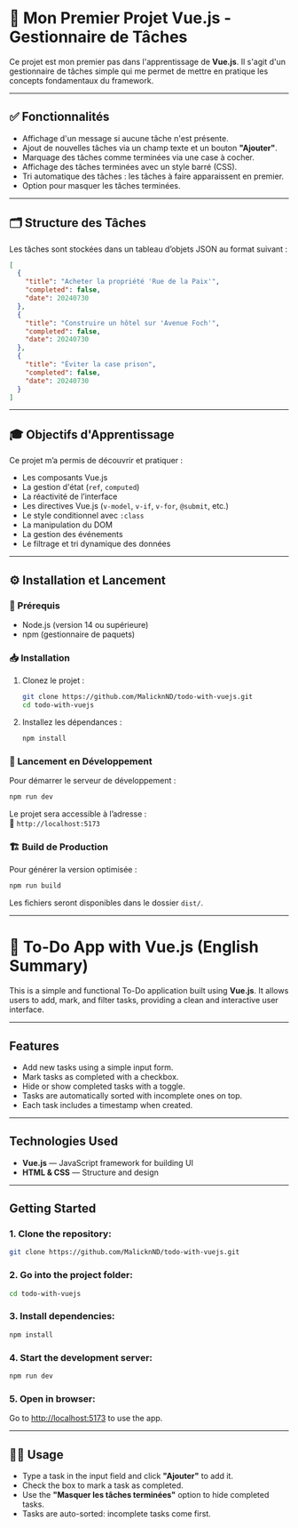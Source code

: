 # 🎯 Mon Premier Projet Vue.js - Gestionnaire de Tâches

Ce projet est mon premier pas dans l'apprentissage de **Vue.js**. Il s'agit d'un gestionnaire de tâches simple qui me permet de mettre en pratique les concepts fondamentaux du framework.

---

## ✅ Fonctionnalités

- Affichage d'un message si aucune tâche n'est présente.
- Ajout de nouvelles tâches via un champ texte et un bouton **"Ajouter"**.
- Marquage des tâches comme terminées via une case à cocher.
- Affichage des tâches terminées avec un style barré (CSS).
- Tri automatique des tâches : les tâches à faire apparaissent en premier.
- Option pour masquer les tâches terminées.

---

## 🗂 Structure des Tâches

Les tâches sont stockées dans un tableau d’objets JSON au format suivant :

```json
[
  { 
    "title": "Acheter la propriété 'Rue de la Paix'", 
    "completed": false, 
    "date": 20240730 
  },
  { 
    "title": "Construire un hôtel sur 'Avenue Foch'", 
    "completed": false, 
    "date": 20240730 
  },
  { 
    "title": "Éviter la case prison", 
    "completed": false, 
    "date": 20240730 
  }
]
```

---

## 🎓 Objectifs d'Apprentissage

Ce projet m’a permis de découvrir et pratiquer :

- Les composants Vue.js
- La gestion d'état (`ref`, `computed`)
- La réactivité de l’interface
- Les directives Vue.js (`v-model`, `v-if`, `v-for`, `@submit`, etc.)
- Le style conditionnel avec `:class`
- La manipulation du DOM
- La gestion des événements
- Le filtrage et tri dynamique des données

---

## ⚙️ Installation et Lancement

### 🔧 Prérequis

- Node.js (version 14 ou supérieure)
- npm (gestionnaire de paquets)

### 📥 Installation

1. Clonez le projet :

   ```bash
   git clone https://github.com/MalicknND/todo-with-vuejs.git
   cd todo-with-vuejs
   ```

2. Installez les dépendances :

   ```bash
   npm install
   ```

### 🚀 Lancement en Développement

Pour démarrer le serveur de développement :

```bash
npm run dev
```

Le projet sera accessible à l’adresse :  
📍 `http://localhost:5173`

### 🏗️ Build de Production

Pour générer la version optimisée :

```bash
npm run build
```

Les fichiers seront disponibles dans le dossier `dist/`.

---

# 📝 To-Do App with Vue.js (English Summary)

This is a simple and functional To-Do application built using **Vue.js**. It allows users to add, mark, and filter tasks, providing a clean and interactive user interface.

---

## Features

- Add new tasks using a simple input form.
- Mark tasks as completed with a checkbox.
- Hide or show completed tasks with a toggle.
- Tasks are automatically sorted with incomplete ones on top.
- Each task includes a timestamp when created.

---

## Technologies Used

- **Vue.js** — JavaScript framework for building UI
- **HTML & CSS** — Structure and design

---

## Getting Started

### 1. Clone the repository:

```bash
git clone https://github.com/MalicknND/todo-with-vuejs.git
```

### 2. Go into the project folder:

```bash
cd todo-with-vuejs
```

### 3. Install dependencies:

```bash
npm install
```

### 4. Start the development server:

```bash
npm run dev
```

### 5. Open in browser:

Go to [http://localhost:5173](http://localhost:5173) to use the app.

---

## 🧑‍💻 Usage

- Type a task in the input field and click **"Ajouter"** to add it.
- Check the box to mark a task as completed.
- Use the **"Masquer les tâches terminées"** option to hide completed tasks.
- Tasks are auto-sorted: incomplete tasks come first.